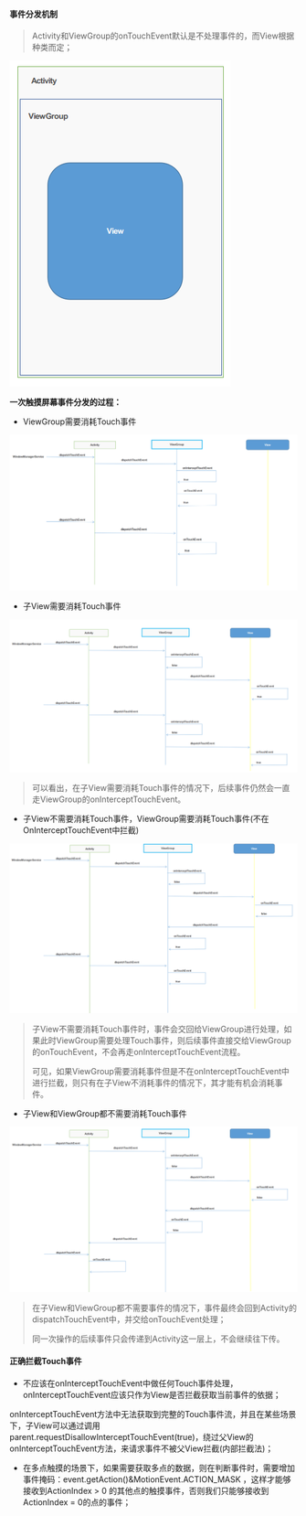 #### 事件分发机制

> Activity和ViewGroup的onTouchEvent默认是不处理事件的，而View根据种类而定；

![](/assets/事件分发机制.png)

**一次触摸屏幕事件分发的过程：**

* ViewGroup需要消耗Touch事件

![](/assets/事件分发1.png)

* 子View需要消耗Touch事件

![](/assets/事件分发2.png)

> 可以看出，在子View需要消耗Touch事件的情况下，后续事件仍然会一直走ViewGroup的onInterceptTouchEvent。

* 子View不需要消耗Touch事件，ViewGroup需要消耗Touch事件\(不在OnInterceptTouchEvent中拦截\)

![](/assets/事件分发4.png)

> 子View不需要消耗Touch事件时，事件会交回给ViewGroup进行处理，如果此时ViewGroup需要处理Touch事件，则后续事件直接交给ViewGroup的onTouchEvent，不会再走onInterceptTouchEvent流程。
>
> 可见，如果ViewGroup需要消耗事件但是不在onInterceptTouchEvent中进行拦截，则只有在子View不消耗事件的情况下，其才能有机会消耗事件。

* 子View和ViewGroup都不需要消耗Touch事件

![](/assets/事件分发5.png)

> 在子View和ViewGroup都不需要事件的情况下，事件最终会回到Activity的dispatchTouchEvent中，并交给onTouchEvent处理；
>
> 同一次操作的后续事件只会传递到Activity这一层上，不会继续往下传。

#### 正确拦截Touch事件

* 不应该在onInterceptTouchEvent中做任何Touch事件处理，onInterceptTouchEvent应该只作为View是否拦截获取当前事件的依据；

onInterceptTouchEvent方法中无法获取到完整的Touch事件流，并且在某些场景下，子View可以通过调用  
parent.requestDisallowInterceptTouchEvent\(true\)，绕过父View的onInterceptTouchEvent方法，来请求事件不被父View拦截\(内部拦截法\)；

* 在多点触摸的场景下，如果需要获取多点的数据，则在判断事件时，需要增加事件掩码：event.getAction\(\)&MotionEvent.ACTION\_MASK ，这样才能够接收到ActionIndex &gt; 0 的其他点的触摸事件，否则我们只能够接收到ActionIndex = 0的点的事件；



